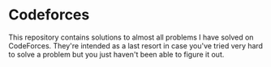 Codeforces
==========

This repository contains solutions to almost all problems I have solved on CodeForces. They're intended as a last resort in case you've tried very hard to solve a problem but you just haven't been able to figure it out.

